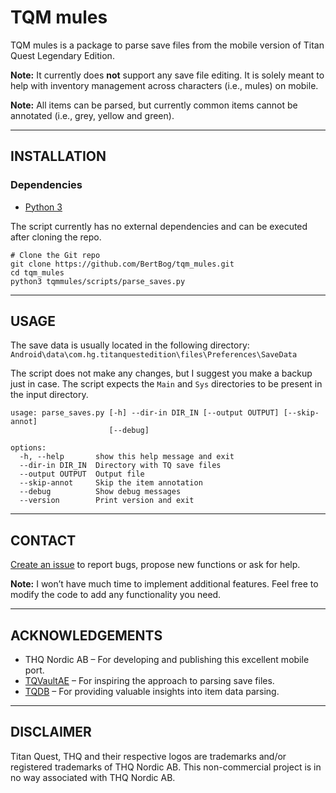 # TQM mules
TQM mules is a package to parse save files from the mobile version of Titan Quest Legendary Edition. 

**Note:** It currently does **not** support any save file editing. It is solely meant to help with inventory management
across characters (i.e., mules) on mobile. 

**Note:** All items can be parsed, but currently common items cannot be annotated (i.e., grey, yellow and green).

----

## INSTALLATION

### Dependencies 

- [Python 3](https://www.python.org/downloads/)

The script currently has no external dependencies and can be executed after cloning the repo.

```
# Clone the Git repo
git clone https://github.com/BertBog/tqm_mules.git
cd tqm_mules
python3 tqmmules/scripts/parse_saves.py
```

-----

## USAGE

The save data is usually located in the following directory:
`Android\data\com.hg.titanquestedition\files\Preferences\SaveData`

The script does not make any changes, but I suggest you make a backup just in case.
The script expects the `Main` and `Sys` directories to be present in the input directory.

```
usage: parse_saves.py [-h] --dir-in DIR_IN [--output OUTPUT] [--skip-annot]
                      [--debug]

options:
  -h, --help       show this help message and exit
  --dir-in DIR_IN  Directory with TQ save files
  --output OUTPUT  Output file
  --skip-annot     Skip the item annotation
  --debug          Show debug messages
  --version        Print version and exit
```

-----

## CONTACT

[Create an issue](https://github.com/BioinformaticsPlatformWIV-ISP/PACU/issues) to report bugs, propose new functions or ask for help.

**Note:** I won’t have much time to implement additional features. Feel free to modify the code to add any functionality
you need.  

-----

## ACKNOWLEDGEMENTS

- THQ Nordic AB – For developing and publishing this excellent mobile port.
- [TQVaultAE](https://github.com/EtienneLamoureux/TQVaultAE) – For inspiring the approach to parsing save files.
- [TQDB](https://github.com/fonsleenaars/tqdb) – For providing valuable insights into item data parsing.

-----

## DISCLAIMER

Titan Quest, THQ and their respective logos are trademarks and/or registered trademarks of THQ Nordic AB. This 
non-commercial project is in no way associated with THQ Nordic AB.
